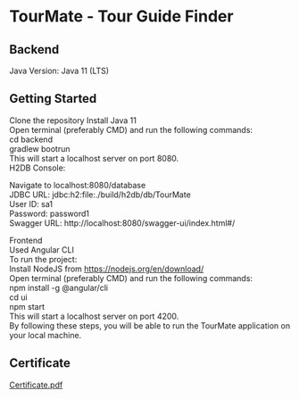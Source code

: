 # TourMate - Tour Guide Finder

## Backend
Java Version: Java 11 (LTS)

## Getting Started

Clone the repository
Install Java 11 <br>
Open terminal (preferably CMD) and run the following commands: <br>
cd backend <br>
gradlew bootrun <br>
This will start a localhost server on port 8080. <br>
H2DB Console: <br>

Navigate to localhost:8080/database <br>
JDBC URL: jdbc:h2:file:./build/h2db/db/TourMate <br>
User ID: sa1 <br>
Password: password1 <br>
Swagger URL: http://localhost:8080/swagger-ui/index.html#/ <br>

Frontend <br>
Used Angular CLI <br>
To run the project: <br>
Install NodeJS from https://nodejs.org/en/download/ <br>
Open terminal (preferably CMD) and run the following commands: <br>
npm install -g @angular/cli <br>
cd ui <br>
npm start <br>
This will start a localhost server on port 4200. <br>
By following these steps, you will be able to run the TourMate application on your local machine. <br>


## Certificate 
[Certificate.pdf](https://github.com/ABBEY-H1/TourMate/files/12344930/Certificate.pdf)
